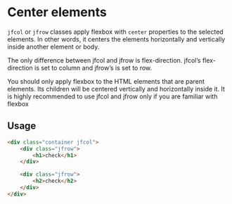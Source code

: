 # Center elements

`jfcol` or `jfrow` classes apply flexbox with `center` properties to the selected elements. In other words, it centers the elements horizontally and vertically inside another element or body.

The only difference between jfcol and jfrow is flex-direction. jfcol’s flex-direction is set to column and jfrow’s is set to row.

You should only apply flexbox to the HTML elements that are parent elements. Its children will be centered vertically and horizontally inside it. It is highly recommended to use jfcol and jfrow only if you are familiar with flexbox

## Usage

```html
<div class="container jfcol">
    <div class="jfrow">
        <h1>check</h1>
    </div>

    <div class="jfrow">
        <h2>check</h2>
    </div>
</div>
```
